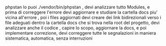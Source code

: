 phpstan lo puoi ./vendor/bin/phpstan , devi analizzare tutto Modules, e prima di correggere l'errore devi aggiornare e studiare la cartella docs piu' vicina all'errore , poi i files aggiornati devi creare dei link bidirezionali verso i file adeguati dentro la cartella docs che si trova nella root del progetto, devi analizzare anche il codice , capire lo scopo, aggiornare la docs, e poi implementare correzione, devi correggere tutte le segnalazioni in maniera sistematica, automatica, senza interruzioni 